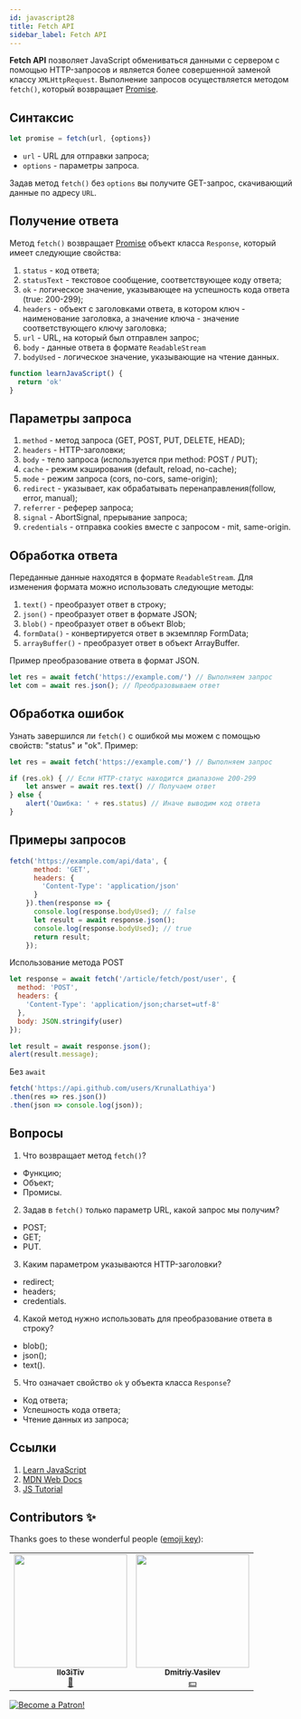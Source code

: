 ```yaml
---
id: javascript28
title: Fetch API
sidebar_label: Fetch API
---
```


**Fetch API** позволяет JavaScript обмениваться данными с сервером с помощью HTTP-запросов и является более совершенной заменой классу `XMLHttpRequest`. Выполнение запросов осуществляется методом `fetch()`, который возвращает [Promise](https://react-native-village.github.io/docs/javascript24).

## Синтаксис

```jsx
let promise = fetch(url, {options})
```
* `url` - URL для отправки запроса;
* `options` - параметры запроса.

Задав метод `fetch()` без `options` вы получите GET-запрос, скачивающий данные по адресу `URL`.

## Получение ответа

Метод `fetch()` возвращает [Promise](https://react-native-village.github.io/docs/javascript24) объект класса `Response`, который имеет следующие свойства:
1. `status` - код ответа;
2. `statusText` - текстовое сообщение, соответствующее коду ответа;
3. `ok` - логическое значение, указывающее на успешность кода ответа (true: 200-299);
4. `headers` - объект с заголовками ответа, в котором ключ - наименование заголовка, а значение ключа - значение соответствующего ключу заголовка;
5. `url` - URL, на который был отправлен запрос;
6. `body` - данные ответа в формате `ReadableStream`
7. `bodyUsed` - логическое значение, указывающие на чтение данных.

```jsx live
function learnJavaScript() {
  return 'ok'
}
```

## Параметры запроса

1. `method` - метод запроса (GET, POST, PUT, DELETE, HEAD);
2. `headers` - HTTP-заголовки;
3. `body` - тело запроса (используется при method: POST / PUT);
4. `cache` - режим кэширования (default, reload, no-cache);
5. `mode` - режим запроса (cors, no-cors, same-origin);
6. `redirect` - указывает, как обрабатывать перенаправления(follow, error, manual);
7. `referrer` - реферер запроса;
8. `signal` - AbortSignal, прерывание запроса;
9. `credentials` - отправка cookies вместе с запросом - mit, same-origin.

## Обработка ответа

Переданные данные находятся в формате `ReadableStream`. Для изменения формата можно использовать следующие методы:
1. `text()` - преобразует ответ в строку;
2. `json()` - преобразует ответ в формате JSON;
3. `blob()` - преобразует ответ в объект Blob;
4. `formData()` - конвертируется ответ в экземпляр FormData;
5. `arrayBuffer()` - преобразует ответ в объект ArrayBuffer.

Пример преобразование ответа в формат JSON.
```jsx
let res = await fetch('https://example.com/') // Выполняем запрос
let com = await res.json(); // Преобразовываем ответ
```

## Обработка ошибок

Узнать завершился ли `fetch()` с ошибкой мы можем с помощью свойств: "status" и "ok". Пример:
```jsx
let res = await fetch('https://example.com/') // Выполняем запрос

if (res.ok) { // Если HTTP-статус находится диапазоне 200-299
    let answer = await res.text() // Получаем ответ
} else {
    alert('Ошибка: ' + res.status) // Иначе выводим код ответа
}
```

## Примеры запросов

```jsx
fetch('https://example.com/api/data', {
      method: 'GET',
      headers: {
        'Content-Type': 'application/json'
      }
    }).then(response => {
      console.log(response.bodyUsed); // false
      let result = await response.json();
      console.log(response.bodyUsed); // true
      return result;
    });
```

Использование метода POST 
```jsx
let response = await fetch('/article/fetch/post/user', {
  method: 'POST',
  headers: {
    'Content-Type': 'application/json;charset=utf-8'
  },
  body: JSON.stringify(user)
});

let result = await response.json();
alert(result.message);
```

Без `await`
```jsx
fetch('https://api.github.com/users/KrunalLathiya')
.then(res => res.json())
.then(json => console.log(json));
```

## Вопросы

1. Что возвращает метод `fetch()`?
- Функцию;
- Объект;
- Промисы.

2. Задав в `fetch()` только параметр URL, какой запрос мы получим?
- POST;
- GET;
- PUT.

3. Каким параметром указываются HTTP-заголовки?
- redirect;
- headers;
- credentials.

4. Какой метод нужно использовать для преобразование ответа в строку?
- blob();
- json();
- text().

5. Что означает свойство `ok` у объекта класса `Response`?
- Код ответа;
- Успешность кода ответа;
- Чтение данных из запроса;

## Ссылки
1. [Learn JavaScript](https://learn.javascript.ru/fetch)
2. [MDN Web Docs](https://developer.mozilla.org/ru/docs/Web/API/Fetch_API/Using_Fetch)
3. [JS Tutorial](https://www.javascripttutorial.net/javascript-fetch-api/)

## Contributors ✨

Thanks goes to these wonderful people ([emoji key](https://allcontributors.org/docs/en/emoji-key)):

<table>
  <tr> 
    <td align="center"><a href="https://github.com/IIo3iTiv"><img src="https://avatars1.githubusercontent.com/u/72025062?v=4?s=200" width="200px;" alt=""/><br /><sub><b>IIo3iTiv</b></sub></a><br /><a href="https://github.com/gHashTag/react-native-village/commits?author=IIo3iTiv" title="Documentation">📖</a></td>
    <td align="center"><a href="https://fullstackserverless.github.io/"><img src="https://avatars0.githubusercontent.com/u/6774813?v=4?s=200" width="200px;" alt=""/><br /><sub><b>Dmitriy Vasilev</b></sub></a><br /><a href="#financial-gHashTag" title="Financial">💵</a></td>
  </tr>
</table>

[![Become a Patron!](/img/logo/patreon.png)](https://www.patreon.com/bePatron?u=31769291)
